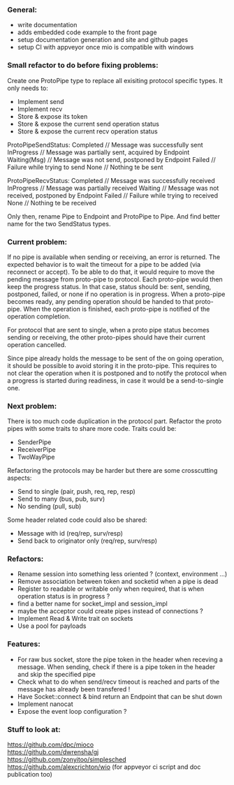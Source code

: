 ### General:
- write documentation
- adds embedded code example to the front page
- setup documentation generation and site and github pages
- setup CI with appveyor once mio is compatible with windows

### Small refactor to do before fixing problems:
Create one ProtoPipe type to replace all exisiting protocol specific types.
It only needs to:
- Implement send
- Implement recv
- Store & expose its token
- Store & expose the current send operation status
- Store & expose the current recv operation status

ProtoPipeSendStatus:
Completed    // Message was successfully sent
InProgress   // Message was partially sent, acquired by Endpoint
Waiting(Msg) // Message was not send, postponed by Endpoint
Failed       // Failure while trying to send
None         // Nothing te be sent

ProtoPipeRecvStatus:
Completed    // Message was successfully received
InProgress   // Message was partially received
Waiting      // Message was not received, postponed by Endpoint
Failed       // Failure while trying to received
None         // Nothing te be received

Only then, rename Pipe to Endpoint and ProtoPipe to Pipe.
And find better name for the two SendStatus types.


### Current problem:  
If no pipe is available when sending or receiving, an error is returned.
The expected behavior is to wait the timeout for a pipe to be added (via reconnect or accept).
To be able to do that, it would require to move the pending message from proto-pipe to protocol.
Each proto-pipe would then keep the progress status.
In that case, status should be: sent, sending, postponed, failed, or none if no operation is in progress.
When a proto-pipe becomes ready, any pending operation should be handed to that proto-pipe.
When the operation is finished, each proto-pipe is notified of the operation completion.

For protocol that are sent to single, when a proto pipe status becomes sending or receiving,
the other proto-pipes should have their current operation cancelled.

Since pipe already holds the message to be sent of the on going operation, 
it should be possible to avoid storing it in the proto-pipe.
This requires to not clear the operation when it is postponed and to notify the protocol when a progress is started during readiness, in case it would be a send-to-single one.

### Next problem:
There is too much code duplication in the protocol part.
Refactor the proto pipes with some traits to share more code.
Traits could be:
- SenderPipe
- ReceiverPipe
- TwoWayPipe

Refactoring the protocols may be harder but there are some crosscutting aspects:
- Send to single (pair, push, req, rep, resp)
- Send to many (bus, pub, surv)
- No sending (pull, sub)

Some header related code could also be shared:
- Message with id (req/rep, surv/resp)
- Send back to originator only (req/rep, surv/resp)

### Refactors:  
- Rename session into something less oriented ? (context, environment ...)
- Remove association between token and socketid when a pipe is dead
- Register to readable or writable only when required, that is when operation status is in progress ? 
- find a better name for socket_impl and session_impl
- maybe the acceptor could create pipes instead of connections ?
- Implement Read & Write trait on sockets
- Use a pool for payloads

### Features:
- For raw bus socket, store the pipe token in the header when receving a message. When sending, check if there is a pipe token in the header and skip the specified pipe
- Check what to do when send/recv timeout is reached and parts of the message has already been transfered !
- Have Socket::connect & bind return an Endpoint that can be shut down
- Implement nanocat
- Expose the event loop configuration ?

### Stuff to look at:
https://github.com/dpc/mioco  
https://github.com/dwrensha/gj  
https://github.com/zonyitoo/simplesched  
https://github.com/alexcrichton/wio (for appveyor ci script and doc publication too)  
